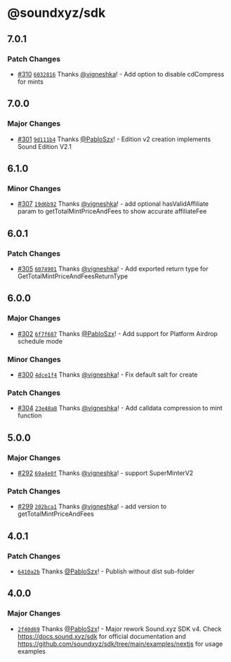 # @soundxyz/sdk

## 7.0.1

### Patch Changes

- [#310](https://github.com/soundxyz/sdk/pull/310) [`6032816`](https://github.com/soundxyz/sdk/commit/6032816a881e082fab98fa0ea8eae85821c25d36) Thanks [@vigneshka](https://github.com/vigneshka)! - Add option to disable cdCompress for mints

## 7.0.0

### Major Changes

- [#301](https://github.com/soundxyz/sdk/pull/301) [`9d111b4`](https://github.com/soundxyz/sdk/commit/9d111b4f7a1db1f8ee4be112405a1dff7988534c) Thanks [@PabloSzx](https://github.com/PabloSzx)! - Edition v2 creation implements Sound Edition V2.1

## 6.1.0

### Minor Changes

- [#307](https://github.com/soundxyz/sdk/pull/307) [`19d6b92`](https://github.com/soundxyz/sdk/commit/19d6b923fadff59f3479f63c25590528bd8a42b3) Thanks [@vigneshka](https://github.com/vigneshka)! - add optional hasValidAffiliate param to getTotalMintPriceAndFees to show accurate affiliateFee

## 6.0.1

### Patch Changes

- [#305](https://github.com/soundxyz/sdk/pull/305) [`6074901`](https://github.com/soundxyz/sdk/commit/60749016736c6297d94d415a3721da4df0eead9d) Thanks [@vigneshka](https://github.com/vigneshka)! - Add exported return type for GetTotalMintPriceAndFeesReturnType

## 6.0.0

### Major Changes

- [#302](https://github.com/soundxyz/sdk/pull/302) [`6f7f687`](https://github.com/soundxyz/sdk/commit/6f7f6879a57d3f4fc1ddb43b9d511210ba3d0c07) Thanks [@PabloSzx](https://github.com/PabloSzx)! - Add support for Platform Airdrop schedule mode

### Minor Changes

- [#300](https://github.com/soundxyz/sdk/pull/300) [`4dce1f4`](https://github.com/soundxyz/sdk/commit/4dce1f467ad6050f1177eb2c61cd85411105bcad) Thanks [@vigneshka](https://github.com/vigneshka)! - Fix default salt for create

### Patch Changes

- [#304](https://github.com/soundxyz/sdk/pull/304) [`23e48a8`](https://github.com/soundxyz/sdk/commit/23e48a824be9ed9916469fb1386f304288e07d6f) Thanks [@vigneshka](https://github.com/vigneshka)! - Add calldata compression to mint function

## 5.0.0

### Major Changes

- [#292](https://github.com/soundxyz/sdk/pull/292) [`69a4e0f`](https://github.com/soundxyz/sdk/commit/69a4e0fc72653b0376de9b037f5eeb25ae188394) Thanks [@vigneshka](https://github.com/vigneshka)! - support SuperMinterV2

### Patch Changes

- [#299](https://github.com/soundxyz/sdk/pull/299) [`202bca1`](https://github.com/soundxyz/sdk/commit/202bca1a842ffbd17c4641849cc71c4394811672) Thanks [@vigneshka](https://github.com/vigneshka)! - add version to getTotalMintPriceAndFees

## 4.0.1

### Patch Changes

- [`6410a2b`](https://github.com/soundxyz/sdk/commit/6410a2bcd9077c3c65ae9dd2b88eba583f1c5267) Thanks [@PabloSzx](https://github.com/PabloSzx)! - Publish without dist sub-folder

## 4.0.0

### Major Changes

- [`2f40d69`](https://github.com/soundxyz/sdk/commit/2f40d691b7faf5adf3590b28e7fa2b08520d3cd0) Thanks [@PabloSzx](https://github.com/PabloSzx)! - Major rework Sound.xyz SDK v4. Check https://docs.sound.xyz/sdk for official documentation and https://github.com/soundxyz/sdk/tree/main/examples/nextjs for usage examples
